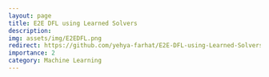```yaml
---
layout: page
title: E2E DFL using Learned Solvers
description:
img: assets/img/E2EDFL.png
redirect: https://github.com/yehya-farhat/E2E-DFL-using-Learned-Solvers
importance: 2
category: Machine Learning
---
```


